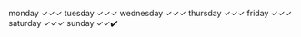 monday        ✓✓✓
tuesday       ✓✓✓
wednesday     ✓✓✓
thursday      ✓✓✓
friday        ✓✓✓
saturday      ✓✓✓
sunday        ✓✓✔️
